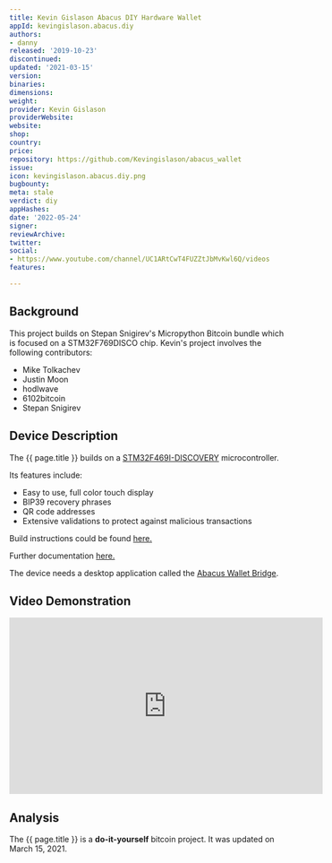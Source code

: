 ```yaml
---
title: Kevin Gislason Abacus DIY Hardware Wallet
appId: kevingislason.abacus.diy
authors:
- danny
released: '2019-10-23'
discontinued: 
updated: '2021-03-15'
version: 
binaries: 
dimensions: 
weight: 
provider: Kevin Gislason
providerWebsite: 
website: 
shop: 
country: 
price: 
repository: https://github.com/Kevingislason/abacus_wallet
issue: 
icon: kevingislason.abacus.diy.png
bugbounty: 
meta: stale
verdict: diy
appHashes: 
date: '2022-05-24'
signer: 
reviewArchive: 
twitter: 
social:
- https://www.youtube.com/channel/UC1ARtCwT4FUZZtJbMvKwl6Q/videos
features: 

---
```


## Background

This project builds on Stepan Snigirev's Micropython Bitcoin bundle which is focused on a STM32F769DISCO chip. Kevin's project involves the following contributors: 

- Mike Tolkachev
- Justin Moon
- hodlwave
- 6102bitcoin
- Stepan Snigirev

## Device Description

The {{ page.title }} builds on a [STM32F469I-DISCOVERY](https://www.st.com/resource/en/user_manual/um1932-discovery-kit-with-stm32f469ni-mcu-stmicroelectronics.pdf) microcontroller. 

Its features include: 
>
- Easy to use, full color touch display
- BIP39 recovery phrases
- QR code addresses
- Extensive validations to protect against malicious transactions

Build instructions could be found [here.](https://github.com/Kevingislason/abacus_wallet#build)

Further documentation [here.](https://github.com/Kevingislason/abacus_wallet/blob/main/docs)

The device needs a desktop application called the [Abacus Wallet Bridge](https://github.com/Kevingislason/abacus_wallet_bridge).

## Video Demonstration

<iframe width="560" height="315" src="https://www.youtube.com/embed/G7fQn-IfNgs" title="YouTube video player" frameborder="0" allow="accelerometer; autoplay; clipboard-write; encrypted-media; gyroscope; picture-in-picture" allowfullscreen></iframe>

## Analysis 

The {{ page.title }} is a **do-it-yourself** bitcoin project. It was updated on March 15, 2021.


